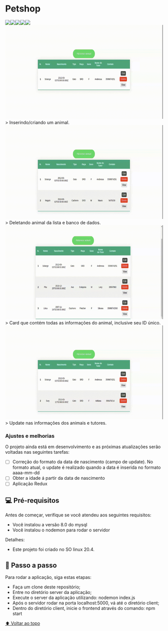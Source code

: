 # Petshop 
<div style="display: flex;">
<img src="https://img.shields.io/badge/React-20232A?style=for-the-badge&logo=react&logoColor=61DAFB"/> 
<img src="https://img.shields.io/badge/Express.js-404D59?style=for-the-badge"/> 
<img src="https://img.shields.io/badge/JavaScript-F7DF1E?style=for-the-badge&logo=javascript&logoColor=black"/> 
<img src="https://img.shields.io/badge/CSS-239120?&style=for-the-badge&logo=css3&logoColor=white"/> 
<img src="https://img.shields.io/badge/HTML-239120?style=for-the-badge&logo=html5&logoColor=white"/> 
</div>
  

<img src="assets/create_animal.gif" width="750" height="300"/>
> Inserindo/criando um animal.
<img src="assets/delete_animal.gif" width="750" height="300"/>
> Deletando animal da lista e banco de dados.
<img src="assets/view_animal.gif" width="750" height="300"/>
> Card que contém todas as informações do animal, inclusive seu ID único.
<img src="assets/up_animal.gif" width="750" height="300"/>
> Update nas informações dos animais e tutores.

### Ajustes e melhorias

O projeto ainda está em desenvolvimento e as próximas atualizações serão voltadas nas seguintes tarefas:

- [ ] Correção do formato da data de nascimento (campo de update). No formato atual, o update é realizado quando a data é inserida no formato aaaa-mm-dd
- [ ] Obter a idade á partir da data de nascimento
- [ ] Aplicação Redux

## 💻 Pré-requisitos

Antes de começar, verifique se você atendeu aos seguintes requisitos:
<!---Estes são apenas requisitos de exemplo. Adicionar, duplicar ou remover conforme necessário--->
* Você instalou a versão 8.0 do mysql
* Você instalou o nodemon para rodar o servidor

Detalhes: 
* Este projeto foi criado no SO linux 20.4.

## 🚀 Passo a passo

Para rodar a aplicação, siga estas etapas:

* Faça um clone deste repositório;
* Entre no diretório server da aplicação;
* Execute o server da aplicação utilizando: nodemon index.js
* Após o servidor rodar na porta localhost:5000, vá até o diretório client;
* Dentro do diretório client, inicie o frontend através do comando: npm start 
  

[⬆ Voltar ao topo](#petshop)<br>
